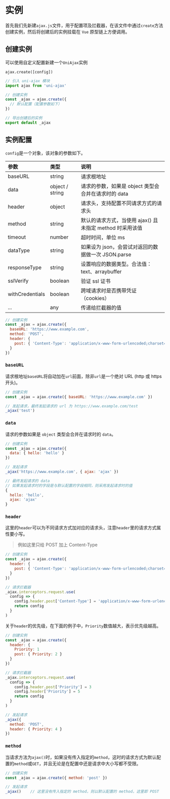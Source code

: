 # 实例

首先我们先新建`ajax.js`文件，用于配置项及拦截器，在该文件中通过`create`方法创建实例，然后将创建后的实例挂载在 `Vue` 原型链上方便调用。

## 创建实例

可以使用自定义配置新建一个`UniAjax`实例

`ajax.create([config])`

```JavaScript
// 引入 uni-ajax 模块
import ajax from 'uni-ajax'

// 创建实例
const _ajax = ajax.create({
  // 默认配置（配置参数如下）
})

// 导出创建后的实例
export default _ajax
```

## 实例配置

`config`是一个对象，该对象的参数如下。

| 参数            | 类型            | 说明                                                     |
| :-------------- | :-------------- | :------------------------------------------------------- |
| baseURL         | string          | 请求根地址                                               |
| data            | object / string | 请求的参数，如果是 object 类型会合并在请求时的 data      |
| header          | object          | 请求头，支持配置不同请求方式的请求头                     |
| method          | string          | 默认的请求方式，当使用 ajax() 且未指定 method 时采用该值 |
| timeout         | number          | 超时时间，单位 ms                                        |
| dataType        | string          | 如果设为 json，会尝试对返回的数据做一次 JSON.parse       |
| responseType    | string          | 设置响应的数据类型。合法值：text、arraybuffer            |
| sslVerify       | boolean         | 验证 ssl 证书                                            |
| withCredentials | boolean         | 跨域请求时是否携带凭证（cookies）                        |
| ...             | any             | 传递给拦截器的值                                         |

```JavaScript
// 创建实例
const _ajax = ajax.create({
  baseURL: 'https://www.example.com',
  method: 'POST',
  header: {
    post: { 'Content-Type': 'application/x-www-form-urlencoded;charset=utf-8' }
  }
})
```

### `baseURL`

请求根地址`baseURL`将自动加在`url`前面，除非`url`是一个绝对 URL (http 或 https 开头)。

```JavaScript
// 创建实例
const _ajax = ajax.create({ baseURL: 'https://www.example.com' })

// 发起请求，最终发起请求的 url 为 https://www.example.com/test
_ajax('test')
```

### `data`

请求的参数如果是 `object` 类型会合并在请求时的 `data`。

```JavaScript
// 创建实例
const _ajax = ajax.create({
  data: { hello: 'hello' }
})

// 发起请求
_ajax('https://www.example.com', { ajax: 'ajax' })

// 最终发起请求的 data
// 如果发起请求时的字段是与默认配置的字段相同，则采用发起请求时的值
{
  hello: 'hello',
  ajax: 'ajax'
}
```

### `header`

这里的`header`可以为不同请求方式加对应的请求头，注意`header`里的请求方式属性要小写。

> 例如这里只给 POST 加上 Content-Type

```JavaScript
// 创建实例
const _ajax = ajax.create({
  header: {
    post: { 'Content-Type': 'application/x-www-form-urlencoded;charset=utf-8' }
  }
})

// 请求拦截器
_ajax.interceptors.request.use(
  config => {
    config.header.post['Content-Type'] = 'application/x-www-form-urlencoded;charset=utf-8'
    return config
  }
)
```

关于`header`的优先级，在下面的例子中，`Priority`数值越大，表示优先级越高。

```JavaScript
// 创建实例
const _ajax = ajax.create({
  header: {
    Priority: 1
    post: { Priority: 2 }
  }
})

// 请求拦截器
_ajax.interceptors.request.use(
  config => {
    config.header.post['Priority'] = 3
    config.header['Priority'] = 5
    return config
  }
)

// 发起请求
_ajax({
  method: 'POST',
  header: { Priority: 4 }
})
```

### `method`

当请求方法为`ajax()`时，如果没有传入指定的`method`，这时的请求方式为默认配置的`method`或`GET`，并且无论是在配置中还是请求中大小写都不受限。

```JavaScript
// 创建实例
const _ajax = ajax.create({ method: 'post' })

// 发起请求
_ajax()    // 这里没有传入指定的 method，则以默认配置的 method，这里即 POST
```
